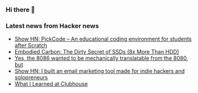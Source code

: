 ### Hi there 👋

<!--
**arashid-sh/arashid-sh** is a ✨ _special_ ✨ repository because its `README.md` (this file) appears on your GitHub profile.

Here are some ideas to get you started:

- 🔭 I’m currently working on ...
- 🌱 I’m currently learning ...
- 👯 I’m looking to collaborate on ...
- 🤔 I’m looking for help with ...
- 💬 Ask me about ...
- 📫 How to reach me: ...
- 😄 Pronouns: ...
- ⚡ Fun fact: ...
-->

### Latest news from Hacker news
<!-- BLOG-POST-LIST:START -->
- [Show HN: PickCode – An educational coding environment for students after Scratch](https://www.pickcode.io/)
- [Embodied Carbon: The Dirty Secret of SSDs &lpar;8x More Than HDD&rpar;](https://arxiv.org/abs/2207.10793)
- [Yes, the 8086 wanted to be mechanically translatable from the 8080, but](https://devblogs.microsoft.com/oldnewthing/20220725-00/?p=106889)
- [Show HN: I built an email marketing tool made for indie hackers and solopreneurs](https://www.useplunk.com)
- [What I Learned at Clubhouse](https://anu.substack.com/p/what-i-learned-at-clubhouse-)
<!-- BLOG-POST-LIST:END -->
